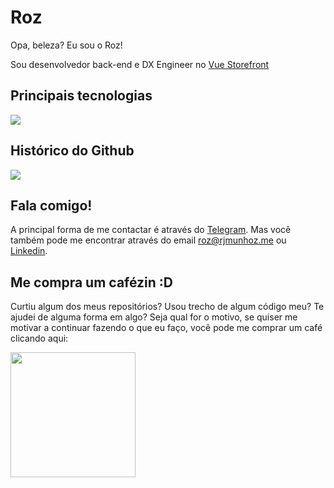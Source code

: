 # Roz

Opa, beleza? Eu sou o Roz!

Sou desenvolvedor back-end e DX Engineer no [Vue Storefront](https://vuestorefront.io)

## Principais tecnologias

![](https://github-readme-stats.vercel.app/api/top-langs/?username=roziscoding&theme=dracula&layout=compact)

## Histórico do Github

![](https://github-readme-stats.vercel.app/api?username=roziscoding&count_private=true&show_icons=true&theme=dracula)

## Fala comigo!

A principal forma de me contactar é através do [Telegram](https://t.me/roziscoding). Mas você também pode me encontrar através do email [roz@rjmunhoz.me](mailto:roz@rjmunhoz.me) ou [Linkedin](https://www.linkedin.com/in/rjmunhoz/).

## Me compra um cafézin :D

Curtiu algum dos meus repositórios? Usou trecho de algum código meu? Te ajudei de alguma forma em algo? Seja qual for o motivo, se quiser me motivar a continuar fazendo o que eu faço, você pode me comprar um café clicando aqui:

<a href="https://www.buymeacoffee.com/roziscoding"><img src="https://cdn.buymeacoffee.com/buttons/v2/default-blue.png" width="200"/></a>
